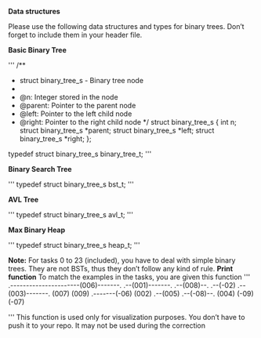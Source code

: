 **Data structures**

Please use the following data structures and types for binary trees. Don’t forget to include them in your header file.

**Basic Binary Tree**

'''
/**
 * struct binary_tree_s - Binary tree node
 *
 * @n: Integer stored in the node
 * @parent: Pointer to the parent node
 * @left: Pointer to the left child node
 * @right: Pointer to the right child node
 */
struct binary_tree_s
{
    int n;
    struct binary_tree_s *parent;
    struct binary_tree_s *left;
    struct binary_tree_s *right;
};

typedef struct binary_tree_s binary_tree_t;
'''

**Binary Search Tree**

'''
typedef struct binary_tree_s bst_t;
'''

**AVL Tree**

'''
typedef struct binary_tree_s avl_t;
'''

**Max Binary Heap**

'''
typedef struct binary_tree_s heap_t;
'''

**Note:** For tasks 0 to 23 (included), you have to deal with simple binary trees. They are not BSTs, thus they don’t follow any kind of rule.
**Print function**
To match the examples in the tasks, you are given this function
'''
                           .----------------------(006)-------.
                      .--(001)-------.                   .--(008)--.
                 .--(-02)       .--(003)-------.       (007)     (009)
       .-------(-06)          (002)       .--(005)
  .--(-08)--.                           (004)
(-09)     (-07)

'''
This function is used only for visualization purposes. You don’t have to push it to your repo. It may not be used during the correction

